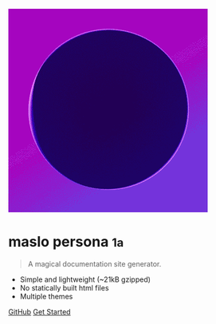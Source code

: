 <!-- _coverpage.md -->

![logo](_media/maslo.gif)

# maslo persona <small>1a</small>

> A magical documentation site generator.

- Simple and lightweight (~21kB gzipped)
- No statically built html files
- Multiple themes

[GitHub](https://github.com/HeyMaslo/maslo-persona)
[Get Started](#heymaslopersona)